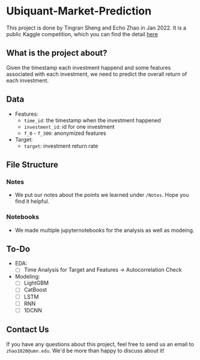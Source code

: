# Ubiquant-Market-Prediction
This project is done by Tingran Sheng and Echo Zhao in Jan 2022. It is a public Kaggle competition, which you can find the detail [here](https://www.kaggle.com/c/ubiquant-market-prediction/overview)

## What is the project about?
Given the timestamp each investment happend and some features associated with each investment, we need to predict the overall return of each investment. 

## Data
- Features:
  - `time_id`: the timestamp when the investment happened
  - `investment_id`: id for one investment
  - `f_0` - `f_300`: anonymized features
- Target:
  - `target`: investment return rate
 
 ## File Structure
 ### Notes
 - We put our notes about the points we learned under `/Notes`. Hope you find it helpful.
 
 ### Notebooks
 - We made multiple jupyternotebooks for the analysis as well as modeing. 

## To-Do
- EDA: 
  - [ ] Time Analysis for Target and Features -> Autocorrelation Check
- Modeling: 
  - [ ] LightGBM
  - [ ] CatBoost
  - [ ] LSTM
  - [ ] RNN
  - [ ] 1DCNN
 
## Contact Us
If you have any questions about this project, feel free to send us an email to `zhao1020@umn.edu`. We'd be more than happy to discuss about it!
